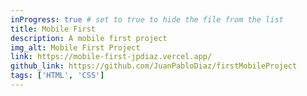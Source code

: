 ```yaml
---
inProgress: true # set to true to hide the file from the list
title: Mobile First
description: A mobile first project
img_alt: Mobile First Project
link: https://mobile-first-jpdiaz.vercel.app/
github_link: https://github.com/JuanPabloDiaz/firstMobileProject
tags: ['HTML', 'CSS']
---
```

